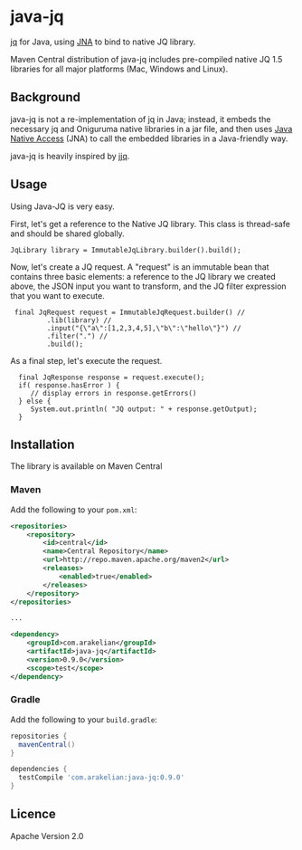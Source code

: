 # java-jq

[jq](http://stedolan.github.io/jq/) for Java, using [JNA](https://github.com/java-native-access/jna) to bind to native JQ library.  

Maven Central distribution of java-jq includes pre-compiled native JQ 1.5 libraries for all major platforms (Mac, Windows and Linux).


## Background

java-jq is not a re-implementation of jq in Java; instead, it embeds the necessary jq and Oniguruma native libraries in a jar file,
and then uses [Java Native Access](https://github.com/java-native-access/jna) (JNA) to call the embedded libraries in a 
Java-friendly way.

java-jq is heavily inspired by [jjq](https://github.com/bskaggs/jjq).


## Usage

Using Java-JQ is very easy.


First, let's get a reference to the Native JQ library. This class is thread-safe and should be shared globally.

```
JqLibrary library = ImmutableJqLibrary.builder().build();
```

Now, let's create a JQ request. A "request" is an immutable bean that contains three basic elements: a reference
to the JQ library we created above, the JSON input you want to transform, and the JQ filter expression that you
want to execute.

```
 final JqRequest request = ImmutableJqRequest.builder() //
         .lib(library) //
         .input("{\"a\":[1,2,3,4,5],\"b\":\"hello\"}") //
         .filter(".") //
         .build();
```

As a final step, let's execute the request.

```
  final JqResponse response = request.execute();
  if( response.hasError ) {
     // display errors in response.getErrors()
  } else {
     System.out.println( "JQ output: " + response.getOutput);
  }
```

## Installation

The library is available on Maven Central

### Maven

Add the following to your `pom.xml`:

```xml
<repositories>
    <repository>
        <id>central</id>
        <name>Central Repository</name>
        <url>http://repo.maven.apache.org/maven2</url>
        <releases>
            <enabled>true</enabled>
        </releases>
    </repository>
</repositories>

...

<dependency>
    <groupId>com.arakelian</groupId>
    <artifactId>java-jq</artifactId>
    <version>0.9.0</version>
    <scope>test</scope>
</dependency>
```

### Gradle

Add the following to your `build.gradle`:

```groovy
repositories {
  mavenCentral()
}

dependencies {
  testCompile 'com.arakelian:java-jq:0.9.0'
}
```

## Licence

Apache Version 2.0

